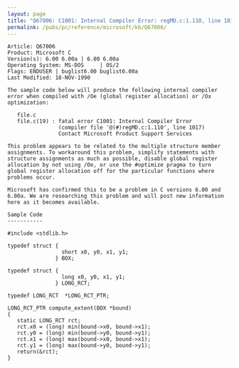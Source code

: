 ```yaml
---
layout: page
title: "Q67006: C1001: Internal Compiler Error: regMD.c:1.110, line 1017"
permalink: /pubs/pc/reference/microsoft/kb/Q67006/
---
```


	Article: Q67006
	Product: Microsoft C
	Version(s): 6.00 6.00a | 6.00 6.00a
	Operating System: MS-DOS     | OS/2
	Flags: ENDUSER | buglist6.00 buglist6.00a
	Last Modified: 18-NOV-1990
	
	The sample code below will produce the following internal compiler
	error when compiled with /Oe (global register allocation) or /Ox
	optimization:
	
	   file.c
	   file.c(19) : fatal error C1001: Internal Compiler Error
	                (compiler file '@(#)regMD.c:1.110', line 1017)
	                Contact Microsoft Product Support Services
	
	This problem appears to be related to the multiple structure member
	assignments. To workaround this problem, simplify statements with
	structure assignments as much as possible, disable global register
	allocation by not using /Oe, or use the #optimize pragma to turn
	global register allocation off for the particular functions where
	problems occur.
	
	Microsoft has confirmed this to be a problem in C versions 6.00 and
	6.00a. We are researching this problem and will post new information
	here as it becomes available.
	
	Sample Code
	-----------
	
	#include <stdlib.h>
	
	typedef struct {
	                 short x0, y0, x1, y1;
	               } BOX;
	
	typedef struct {
	                 long x0, y0, x1, y1;
	               } LONG_RCT;
	
	typedef LONG_RCT  *LONG_RCT_PTR;
	
	LONG_RCT_PTR compute_extent(BOX *bound)
	{
	   static LONG_RCT rct;
	   rct.x0 = (long) min(bound->x0, bound->x1);
	   rct.y0 = (long) min(bound->y0, bound->y1);
	   rct.x1 = (long) max(bound->x0, bound->x1);
	   rct.y1 = (long) max(bound->y0, bound->y1);
	   return(&rct);
	}
